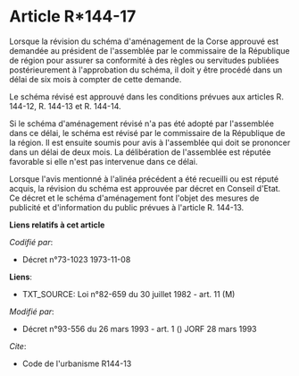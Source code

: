 # Article R*144-17

Lorsque la révision du schéma d'aménagement de la Corse approuvé est demandée au président de l'assemblée par le commissaire
de la République de région pour assurer sa conformité à des règles ou servitudes publiées postérieurement à l'approbation du
schéma, il doit y être procédé dans un délai de six mois à compter de cette demande.

Le schéma révisé est approuvé dans les conditions prévues aux articles R. 144-12, R. 144-13 et R. 144-14.

Si le schéma d'aménagement révisé n'a pas été adopté par l'assemblée dans ce délai, le schéma est révisé par le commissaire
de la République de la région. Il est ensuite soumis pour avis à l'assemblée qui doit se prononcer dans un délai de deux
mois. La délibération de l'assemblée est réputée favorable si elle n'est pas intervenue dans ce délai.

Lorsque l'avis mentionné à l'alinéa précédent a été recueilli ou est réputé acquis, la révision du schéma est approuvée par
décret en Conseil d'Etat. Ce décret et le schéma d'aménagement font l'objet des mesures de publicité et d'information du
public prévues à l'article R. 144-13.

**Liens relatifs à cet article**

_Codifié par_:

  - Décret n°73-1023 1973-11-08

**Liens**:

  - TXT_SOURCE: Loi n°82-659 du 30 juillet 1982 - art. 11 (M)

_Modifié par_:

  - Décret n°93-556 du 26 mars 1993 - art. 1 () JORF 28 mars 1993

_Cite_:

  - Code de l'urbanisme R144-13
